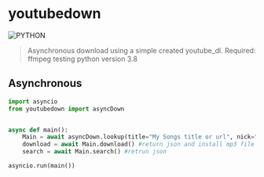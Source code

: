 # youtubedown


![PYTHON](https://img.shields.io/badge/python-v3.8-blue)
> Asynchronous download using a simple created youtube_dl.
> Required: ffmpeg
> testing python version 3.8



## Asynchronous
```py
import asyncio
from youtubedown import asyncDown


async def main():
    Main = await asyncDown.lookup(title="My Songs title or url", nick="music")
    download = await Main.download() #return json and install mp3 file
    search = await Main.search() #retrun json

asyncio.run(main())
```

